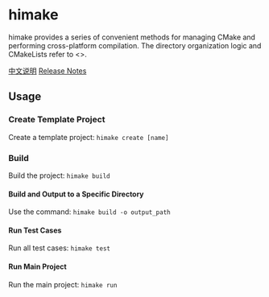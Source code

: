 # himake

himake provides a series of convenient methods for managing CMake and performing cross-platform compilation.
The directory organization logic and CMakeLists refer to <<Modern CMake>>.

[中文说明](README-zh.md)
[Release Notes](release-notes.md)

## Usage

### Create Template Project
Create a template project: `himake create [name]`

### Build
Build the project: `himake build`

#### Build and Output to a Specific Directory
Use the command: `himake build -o output_path`

#### Run Test Cases
Run all test cases: `himake test`

#### Run Main Project
Run the main project: `himake run`
